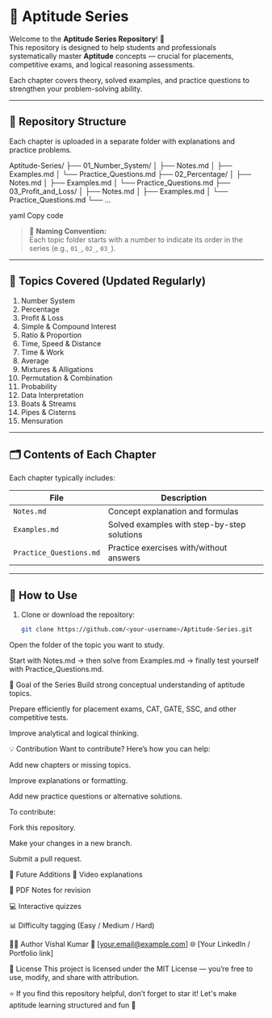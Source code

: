 # 📘 Aptitude Series

Welcome to the **Aptitude Series Repository**! 🎯  
This repository is designed to help students and professionals systematically master **Aptitude** concepts — crucial for placements, competitive exams, and logical reasoning assessments.

Each chapter covers theory, solved examples, and practice questions to strengthen your problem-solving ability.

---

## 📂 Repository Structure

Each chapter is uploaded in a separate folder with explanations and practice problems.

Aptitude-Series/
├── 01_Number_System/
│ ├── Notes.md
│ ├── Examples.md
│ └── Practice_Questions.md
├── 02_Percentage/
│ ├── Notes.md
│ ├── Examples.md
│ └── Practice_Questions.md
├── 03_Profit_and_Loss/
│ ├── Notes.md
│ ├── Examples.md
│ └── Practice_Questions.md
└── ...

yaml
Copy code

> 📁 **Naming Convention:**  
> Each topic folder starts with a number to indicate its order in the series (e.g., `01_`, `02_`, `03_`).

---

## 🧠 Topics Covered (Updated Regularly)

1. Number System  
2. Percentage  
3. Profit & Loss  
4. Simple & Compound Interest  
5. Ratio & Proportion  
6. Time, Speed & Distance  
7. Time & Work  
8. Average  
9. Mixtures & Alligations  
10. Permutation & Combination  
11. Probability  
12. Data Interpretation  
13. Boats & Streams  
14. Pipes & Cisterns  
15. Mensuration  

---

## 🗂️ Contents of Each Chapter

Each chapter typically includes:

| File | Description |
|------|--------------|
| `Notes.md` | Concept explanation and formulas |
| `Examples.md` | Solved examples with step-by-step solutions |
| `Practice_Questions.md` | Practice exercises with/without answers |

---

## 🚀 How to Use

1. Clone or download the repository:
   ```bash
   git clone https://github.com/<your-username>/Aptitude-Series.git
Open the folder of the topic you want to study.

Start with Notes.md → then solve from Examples.md → finally test yourself with Practice_Questions.md.

🧩 Goal of the Series
Build strong conceptual understanding of aptitude topics.

Prepare efficiently for placement exams, CAT, GATE, SSC, and other competitive tests.

Improve analytical and logical thinking.

💡 Contribution
Want to contribute? Here’s how you can help:

Add new chapters or missing topics.

Improve explanations or formatting.

Add new practice questions or alternative solutions.

To contribute:

Fork this repository.

Make your changes in a new branch.

Submit a pull request.

🧭 Future Additions
🎥 Video explanations

🧾 PDF Notes for revision

💻 Interactive quizzes

📊 Difficulty tagging (Easy / Medium / Hard)

🧑‍💻 Author
Vishal Kumar
📧 [your.email@example.com]
🌐 [Your LinkedIn / Portfolio link]

📜 License
This project is licensed under the MIT License — you’re free to use, modify, and share with attribution.

⭐ If you find this repository helpful, don’t forget to star it!
Let's make aptitude learning structured and fun 🚀
